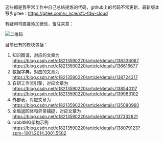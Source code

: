 
这些都是我平常工作中自己总结提炼的代码，github上的代码不常更新，最新版本移步gitee：https://gitee.com/u_ncle/xfc-fdw-cloud

有疑问可直接添加微信，备注来意：

![二维码](https://github.com/user-attachments/assets/9f159d19-c783-4665-9d08-efaedd85d9f0)


目前已有的模块包括：
1. 知识图谱，对应的文章为
  https://blog.csdn.net/c18213590220/article/details/136336087
  https://blog.csdn.net/c18213590220/article/details/136616677
2. 数据字典，对应的文章为
  https://blog.csdn.net/c18213590220/article/details/138724317
3. 自研工作流引擎，对应文章为
  https://blog.csdn.net/c18213590220/article/details/138540117
  https://blog.csdn.net/c18213590220/article/details/139983102
5. 外部表，对应文章为
  https://blog.csdn.net/c18213590220/article/details/135080990
6. 全局返回体和异常捕捉，对应文章为
  https://blog.csdn.net/c18213590220/article/details/137332821
7. rabbitMQ架构示例
  https://blog.csdn.net/c18213590220/article/details/138079123?spm=1001.2014.3001.5502
   
